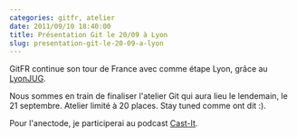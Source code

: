 ```yaml
---
categories: gitfr, atelier
date: 2011/09/10 18:40:00
title: Présentation Git le 20/09 à Lyon
slug: presentation-git-le-20-09-a-lyon
---
```


GitFR continue son tour de France avec comme étape Lyon, grâce au
[LyonJUG](http://www.lyonjug.org/evenements/git).

Nous sommes en train de finaliser l'atelier Git qui aura lieu le lendemain, le
21 septembre. Atelier limité à 20 places. Stay tuned comme ont dit :).

Pour l'anectode, je participerai au podcast [Cast-It](http://www.cast-it.fr/).
